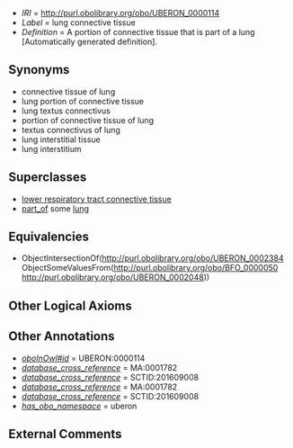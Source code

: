  * *IRI* = http://purl.obolibrary.org/obo/UBERON_0000114
 * *Label* = lung connective tissue
 * *Definition* = A portion of connective tissue that is part of a lung [Automatically generated definition].

## Synonyms

 * connective tissue of lung
 * lung portion of connective tissue
 * lung textus connectivus
 * portion of connective tissue of lung
 * textus connectivus of lung
 * lung interstitial tissue
 * lung interstitium

## Superclasses

 * [lower respiratory tract connective tissue](../../UBERON/80/UBERON_0003580.md)
 * [part_of](../../BFO/50/BFO_0000050.md) some [lung](../../UBERON/48/UBERON_0002048.md)

## Equivalencies

 * ObjectIntersectionOf(<http://purl.obolibrary.org/obo/UBERON_0002384> ObjectSomeValuesFrom(<http://purl.obolibrary.org/obo/BFO_0000050> <http://purl.obolibrary.org/obo/UBERON_0002048>))

## Other Logical Axioms


## Other Annotations

 * *[oboInOwl#id](../../id/oboInOwl#id.md)* = UBERON:0000114
 * *[database_cross_reference](../../ef/oboInOwl#hasDbXref.md)* = MA:0001782
 * *[database_cross_reference](../../ef/oboInOwl#hasDbXref.md)* = SCTID:201609008
 * *[database_cross_reference](../../ef/oboInOwl#hasDbXref.md)* = MA:0001782
 * *[database_cross_reference](../../ef/oboInOwl#hasDbXref.md)* = SCTID:201609008
 * *[has_obo_namespace](../../ce/oboInOwl#hasOBONamespace.md)* = uberon

## External Comments

